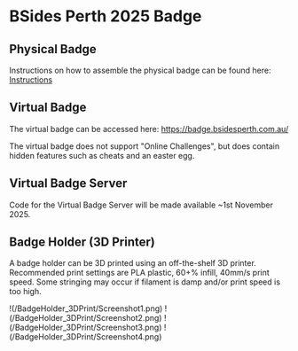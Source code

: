 # BSides Perth 2025 Badge

## Physical Badge

Instructions on how to assemble the physical badge can be found here: [Instructions](docs/Instructions.md)

## Virtual Badge

The virtual badge can be accessed here: https://badge.bsidesperth.com.au/

The virtual badge does not support "Online Challenges", but does contain hidden features such as cheats and an easter egg.

## Virtual Badge Server

Code for the Virtual Badge Server will be made available ~1st November 2025.

## Badge Holder (3D Printer)

A badge holder can be 3D printed using an off-the-shelf 3D printer. Recommended print settings are PLA plastic, 60+% infill, 40mm/s print speed. Some stringing may occur if filament is damp and/or print speed is too high.

!(/BadgeHolder_3DPrint/Screenshot1.png) !(/BadgeHolder_3DPrint/Screenshot2.png)
!(/BadgeHolder_3DPrint/Screenshot3.png) !(/BadgeHolder_3DPrint/Screenshot4.png)